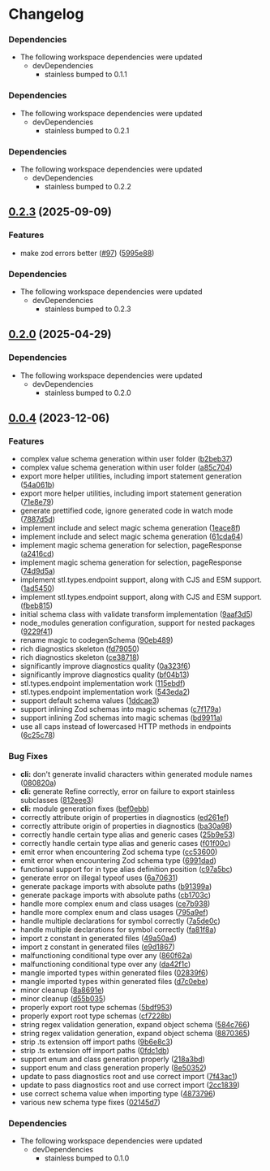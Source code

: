 # Changelog

### Dependencies

- The following workspace dependencies were updated
  - devDependencies
    - stainless bumped to 0.1.1

### Dependencies

* The following workspace dependencies were updated
  * devDependencies
    * stainless bumped to 0.2.1

### Dependencies

* The following workspace dependencies were updated
  * devDependencies
    * stainless bumped to 0.2.2

## [0.2.3](https://github.com/stainless-api/stl-api/compare/ts-to-zod-v0.2.2...ts-to-zod-v0.2.3) (2025-09-09)


### Features

* make zod errors better ([#97](https://github.com/stainless-api/stl-api/issues/97)) ([5995e88](https://github.com/stainless-api/stl-api/commit/5995e883a7c8a88c45b74b4ba433f6bea1c139f5))


### Dependencies

* The following workspace dependencies were updated
  * devDependencies
    * stainless bumped to 0.2.3

## [0.2.0](https://github.com/stainless-api/stl-api/compare/ts-to-zod-v0.0.5...ts-to-zod-v0.2.0) (2025-04-29)


### Dependencies

* The following workspace dependencies were updated
  * devDependencies
    * stainless bumped to 0.2.0

## [0.0.4](https://github.com/stainless-api/stl-api/compare/ts-to-zod-v0.0.3...ts-to-zod-v0.0.4) (2023-12-06)

### Features

- complex value schema generation within user folder ([b2beb37](https://github.com/stainless-api/stl-api/commit/b2beb376b335dc395db6c09434be4d0524c73382))
- complex value schema generation within user folder ([a85c704](https://github.com/stainless-api/stl-api/commit/a85c7049fe6596da11250caf2424b84a39156b11))
- export more helper utilities, including import statement generation ([54a061b](https://github.com/stainless-api/stl-api/commit/54a061b44040378021ff18491675c0f612c4beeb))
- export more helper utilities, including import statement generation ([71e8e79](https://github.com/stainless-api/stl-api/commit/71e8e79ba7834a996a07ed251ab993bfc83b9080))
- generate prettified code, ignore generated code in watch mode ([7887d5d](https://github.com/stainless-api/stl-api/commit/7887d5dbb8cc3027d87d19b95ba1564af655054f))
- implement include and select magic schema generation ([1eace8f](https://github.com/stainless-api/stl-api/commit/1eace8f14d9d56638e0061e7d081dbbc08710115))
- implement include and select magic schema generation ([61cda64](https://github.com/stainless-api/stl-api/commit/61cda64bac99dd9a42a5957f8a61afa951b2eb02))
- implement magic schema generation for selection, pageResponse ([a2416cd](https://github.com/stainless-api/stl-api/commit/a2416cded4cc56a8c2a7af0003dc65fce38335c2))
- implement magic schema generation for selection, pageResponse ([74d9d5a](https://github.com/stainless-api/stl-api/commit/74d9d5ac8261a81c3334b29b84be1acbd8d0ba1e))
- implement stl.types.endpoint support, along with CJS and ESM support. ([1ad5450](https://github.com/stainless-api/stl-api/commit/1ad54508f5dd83815886c26de9920917c96a1923))
- implement stl.types.endpoint support, along with CJS and ESM support. ([fbeb815](https://github.com/stainless-api/stl-api/commit/fbeb815ba4239bee4dd8d00ab04b4f34836cd481))
- initial schema class with validate transform implementation ([9aaf3d5](https://github.com/stainless-api/stl-api/commit/9aaf3d53dbb751e0283a23086d6341dbc3be9732))
- node_modules generation configuration, support for nested packages ([9229f41](https://github.com/stainless-api/stl-api/commit/9229f4129ab2491a250325148109ed5ef64ded1a))
- rename magic to codegenSchema ([90eb489](https://github.com/stainless-api/stl-api/commit/90eb4893dd3afd1faf4188702ab1e33a00a3248b))
- rich diagnostics skeleton ([fd79050](https://github.com/stainless-api/stl-api/commit/fd79050f223861ddea46dc34ec00a0c22121060c))
- rich diagnostics skeleton ([ce38718](https://github.com/stainless-api/stl-api/commit/ce38718cac70c1e2a7312ffe11e01146e44e485e))
- significantly improve diagnostics quality ([0a323f6](https://github.com/stainless-api/stl-api/commit/0a323f67a8157e8239e8bd7da5c7e41f2d8531f6))
- significantly improve diagnostics quality ([bf04b13](https://github.com/stainless-api/stl-api/commit/bf04b137bda7de73680c577ace0d2df50c859637))
- stl.types.endpoint implementation work ([115ebdf](https://github.com/stainless-api/stl-api/commit/115ebdf2bcf78a0dc0e4fc1ac00d0916bd540bf0))
- stl.types.endpoint implementation work ([543eda2](https://github.com/stainless-api/stl-api/commit/543eda2840e392c455d2bb0fcccaea85a31dff69))
- support default schema values ([1ddcae3](https://github.com/stainless-api/stl-api/commit/1ddcae3a37e98fd77b82fd9169e16c41d8c40032))
- support inlining Zod schemas into magic schemas ([c7f179a](https://github.com/stainless-api/stl-api/commit/c7f179a74475ade23efefa63ac08f251cbef7a90))
- support inlining Zod schemas into magic schemas ([bd9911a](https://github.com/stainless-api/stl-api/commit/bd9911ab7a970d4443fa839dae8882cbf6ac5f23))
- use all caps instead of lowercased HTTP methods in endpoints ([6c25c78](https://github.com/stainless-api/stl-api/commit/6c25c78e54dd4e0b3008bed22ef235e441d56dca))

### Bug Fixes

- **cli:** don't generate invalid characters within generated module names ([080820a](https://github.com/stainless-api/stl-api/commit/080820a0841b0ae53e23174b8af0568b53c2e67f))
- **cli:** generate Refine correctly, error on failure to export stainless subclasses ([812eee3](https://github.com/stainless-api/stl-api/commit/812eee396af62c9e40faf97d6ba23277e713608f))
- **cli:** module generation fixes ([bef0ebb](https://github.com/stainless-api/stl-api/commit/bef0ebbba7e6a06c16655754d8fb7e160d1912d3))
- correctly attribute origin of properties in diagnostics ([ed261ef](https://github.com/stainless-api/stl-api/commit/ed261efbf546f8c7877cf623c008abccff20b469))
- correctly attribute origin of properties in diagnostics ([ba30a98](https://github.com/stainless-api/stl-api/commit/ba30a98a37bc079efb155d3875ad16e3c8cca386))
- correctly handle certain type alias and generic cases ([25b9e53](https://github.com/stainless-api/stl-api/commit/25b9e536500125c3e53dc80c9c7f389cf5d59414))
- correctly handle certain type alias and generic cases ([f01f00c](https://github.com/stainless-api/stl-api/commit/f01f00cee21ba26ee634bde37546d2f47f0cb556))
- emit error when encountering Zod schema type ([cc53600](https://github.com/stainless-api/stl-api/commit/cc536009cb522a08109defaefd4fb773e796909e))
- emit error when encountering Zod schema type ([6991dad](https://github.com/stainless-api/stl-api/commit/6991dad03d22172f515280f6cfabcecabb7dd61b))
- functional support for in type alias definition position ([c97a5bc](https://github.com/stainless-api/stl-api/commit/c97a5bc955fd748cf38e631f39a2d76148b7a85d))
- generate error on illegal typeof uses ([6a70631](https://github.com/stainless-api/stl-api/commit/6a70631c0e919081cb3f132790e89a9cae57656e))
- generate package imports with absolute paths ([b91399a](https://github.com/stainless-api/stl-api/commit/b91399ab4dceaad28534a01a41284b51b029f6d4))
- generate package imports with absolute paths ([cb1703c](https://github.com/stainless-api/stl-api/commit/cb1703cedf7f8e339eff192069b318fd3dbf52d4))
- handle more complex enum and class usages ([ce7b938](https://github.com/stainless-api/stl-api/commit/ce7b93866138d63568c31a4a7c1f95ce6932b2b7))
- handle more complex enum and class usages ([795a9ef](https://github.com/stainless-api/stl-api/commit/795a9efca2cf8602a80cc2fa914f38c3ddf8cc57))
- handle multiple declarations for symbol correctly ([7a5de0c](https://github.com/stainless-api/stl-api/commit/7a5de0cbbd8078e33273c75bf041bce10ef09af7))
- handle multiple declarations for symbol correctly ([fa81f8a](https://github.com/stainless-api/stl-api/commit/fa81f8a66e63f7dbe48a582beb5e90e584040b23))
- import z constant in generated files ([49a50a4](https://github.com/stainless-api/stl-api/commit/49a50a43a098dd5a50f203ed72be70cbd170e1aa))
- import z constant in generated files ([e9d1867](https://github.com/stainless-api/stl-api/commit/e9d1867907fb59e8f151f182fd2f314226c8f167))
- malfunctioning conditional type over any ([860f62a](https://github.com/stainless-api/stl-api/commit/860f62ae8f38ef8dd1cb3169fcb98ad93025583e))
- malfunctioning conditional type over any ([da42f1c](https://github.com/stainless-api/stl-api/commit/da42f1c0ec27df292e8b2433734f751e1953ef9d))
- mangle imported types within generated files ([02839f6](https://github.com/stainless-api/stl-api/commit/02839f636ca4484a17de22b975fd8a78f33b4f3c))
- mangle imported types within generated files ([d7c0ebe](https://github.com/stainless-api/stl-api/commit/d7c0ebec0a8d149d591d2bcf27405aff551deef7))
- minor cleanup ([8a8691e](https://github.com/stainless-api/stl-api/commit/8a8691e3d2ac6e5645800bc21a15952909e660c8))
- minor cleanup ([d55b035](https://github.com/stainless-api/stl-api/commit/d55b0356f56ba4791b310f2d7364668f825ecdf9))
- properly export root type schemas ([5bdf953](https://github.com/stainless-api/stl-api/commit/5bdf953d5ed2dd1edf9fab34c15531a89df13dbc))
- properly export root type schemas ([cf7228b](https://github.com/stainless-api/stl-api/commit/cf7228bb38021b4696c50b6ea00f7856379fa048))
- string regex validation generation, expand object schema ([584c766](https://github.com/stainless-api/stl-api/commit/584c766b48616b82bf4083e489ae5583249d1b50))
- string regex validation generation, expand object schema ([8870365](https://github.com/stainless-api/stl-api/commit/8870365a1ebd640888a24c3438d889a521deca7e))
- strip .ts extension off import paths ([9b6e8c3](https://github.com/stainless-api/stl-api/commit/9b6e8c3baa7e26f06a624c22a5eb69bcfd68c522))
- strip .ts extension off import paths ([0fdc1db](https://github.com/stainless-api/stl-api/commit/0fdc1dbd7e74e5d03b342c21f735874406db9d92))
- support enum and class generation properly ([218a3bd](https://github.com/stainless-api/stl-api/commit/218a3bdc91a37bcee9406c6200cb9a5856c7e418))
- support enum and class generation properly ([8e50352](https://github.com/stainless-api/stl-api/commit/8e5035263b4bde0ecabcf1cc44419267ffcc3543))
- update to pass diagnostics root and use correct import ([7f43ac1](https://github.com/stainless-api/stl-api/commit/7f43ac1be1d065383f626712d7104e7047db4702))
- update to pass diagnostics root and use correct import ([2cc1839](https://github.com/stainless-api/stl-api/commit/2cc18398dfdc74e85fe316d7638cdc9377ad8673))
- use correct schema value when importing type ([4873796](https://github.com/stainless-api/stl-api/commit/4873796c6925aa3b6bb321f5a50e1eb02cef584d))
- various new schema type fixes ([02145d7](https://github.com/stainless-api/stl-api/commit/02145d73243988d829a4bb9e683c5e4737aaf290))

### Dependencies

- The following workspace dependencies were updated
  - devDependencies
    - stainless bumped to 0.1.0
